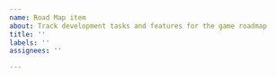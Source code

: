 ```yaml
---
name: Road Map item
about: Track development tasks and features for the game roadmap
title: ''
labels: ''
assignees: ''

---
```



